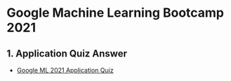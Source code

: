 # Google Machine Learning Bootcamp 2021


## 1. Application Quiz Answer

- [Google ML 2021 Application Quiz](./quiz)